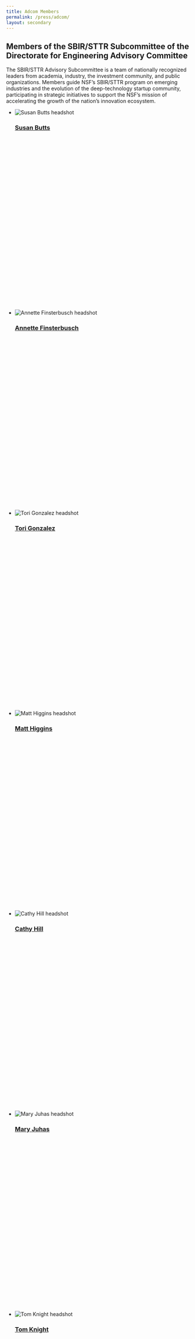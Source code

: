 ```yaml
---
title: Adcom Members
permalink: /press/adcom/
layout: secondary
---
```

<section class="usa-section">
<div class="usa-content utility-content usa-grid">
<div class="usa-width-one-whole">

<h1>Members of the SBIR/STTR Subcommittee of the Directorate for Engineering Advisory Committee</h1>

<p class="text-medium" markdown="1">
The SBIR/STTR Advisory Subcommittee is a team of nationally recognized leaders from academia, industry, the investment community, and public organizations. Members guide NSF’s SBIR/STTR program on emerging industries and the evolution of the deep-technology startup community, participating in strategic initiatives to support the NSF’s mission of accelerating the growth of the nation’s innovation ecosystem.
</p>

</div>
</div>
</section>

<section class="usa-section background-light-blue">
<div class="usa-content usa-grid">
<div class="usa-content usa-width-one-whole" markdown="1">

<ul class="pd-list"> 
  
  <li class="pd-card" style="height: 34rem;">
  <img src="{{ site.baseurl }}/assets/img/adcom/susan.jpg" alt="Susan Butts headshot">
   <span class="pd-list-content">
        <h3 class="pd-name"><a href="{{ site.baseurl }}/adcom-bios/#SusanButts">Susan Butts</a></h3>
  </span>
  </li>
  
  <li class="pd-card" style="height: 34rem;">
  <img src="{{ site.baseurl }}/assets/img/adcom/annette.jpg" alt="Annette Finsterbusch headshot">
   <span class="pd-list-content">
        <h3 class="pd-name"><a href="{{ site.baseurl }}/adcom-bios/#AnnetteFinsterbusch">Annette Finsterbusch</a></h3>
  </span>
  </li>

   <li class="pd-card" style="height: 34rem;">
  <img src="{{ site.baseurl }}/assets/img/adcom/tori.jpg" alt="Tori Gonzalez headshot">
   <span class="pd-list-content">
        <h3 class="pd-name"><a href="{{ site.baseurl }}/adcom-bios/#ToriGonzalez">Tori Gonzalez</a></h3>
  </span>
  </li> 
   
   
   <li class="pd-card" style="height: 34rem;">
  <img src="{{ site.baseurl }}/assets/img/adcom/matthew.jpg" alt="Matt Higgins headshot">
   <span class="pd-list-content">
        <h3 class="pd-name"><a href="{{ site.baseurl }}/adcom-bios/#MatthewHiggins ">Matt Higgins </a></h3>
  </span>
  </li>  

   <li class="pd-card" style="height: 34rem;">
  <img src="{{ site.baseurl }}/assets/img/adcom/cathy.jpg" alt="Cathy Hill headshot">
   <span class="pd-list-content">
        <h3 class="pd-name"><a href="{{ site.baseurl }}/adcom-bios/#CathyHill">Cathy Hill</a></h3>
  </span>
  </li> 
    
  <li class="pd-card" style="height: 34rem;">
  <img src="{{ site.baseurl }}/assets/img/adcom/mary.jpg" alt="Mary Juhas headshot">
   <span class="pd-list-content">
        <h3 class="pd-name"><a href="{{ site.baseurl }}/adcom-bios/#MaryJuhas">Mary Juhas</a></h3>
  </span>
  </li> 
   
  <li class="pd-card" style="height: 34rem;">
  <img src="{{ site.baseurl }}/assets/img/adcom/tom.jpg" alt="Tom Knight headshot">
   <span class="pd-list-content">
        <h3 class="pd-name"><a href="{{ site.baseurl }}/adcom-bios/#TomKnight">Tom Knight</a></h3>
  </span>
  </li>
  
  <li class="pd-card" style="height: 34rem;">
  <img src="{{ site.baseurl }}/assets/img/adcom/eugene.jpg" alt="Eugene Krentsel headshot">
   <span class="pd-list-content">
        <h3 class="pd-name"><a href="{{ site.baseurl }}/adcom-bios/#EugeneKrentsel">Eugene Krentsel</a></h3>
  </span>
  </li>  

  <li class="pd-card" style="height: 34rem;">
  <img src="{{ site.baseurl }}/assets/img/adcom/kirsten.jpg" alt="Kirsten Leute headshot">
   <span class="pd-list-content">
        <h3 class="pd-name"><a href="{{ site.baseurl }}/adcom-bios/#KirstenLeute">Kirsten Leute</a></h3>
  </span>
  </li>  
  
  <li class="pd-card" style="height: 34rem;">
  <img src="{{ site.baseurl }}/assets/img/adcom/william.jpg" alt="William Lockwood-Benet headshot">
   <span class="pd-list-content">
        <h3 class="pd-name"><a href="{{ site.baseurl }}/adcom-bios/#WilliamLockwoodBenet">William Lockwood-Benet</a></h3>
  </span>
  </li>

   <li class="pd-card" style="height: 34rem;">
  <img src="{{ site.baseurl }}/assets/img/adcom/richard.jpg" alt="Richard Morganstern headshot">
   <span class="pd-list-content">
        <h3 class="pd-name"><a href="{{ site.baseurl }}/adcom-bios/#RichardMorganstern ">Richard Morganstern </a></h3>
  </span>
  </li> 
  
   <li class="pd-card" style="height: 34rem;">
  <img src="{{ site.baseurl }}/assets/img/adcom/jenny.jpg" alt="Jenny Rooke headshot">
   <span class="pd-list-content">
        <h3 class="pd-name"><a href="{{ site.baseurl }}/adcom-bios/#JennyRooke ">Jenny Rooke </a></h3>
  </span>
  </li>    
  
  <li class="pd-card" style="height: 34rem;">
  <img src="{{ site.baseurl }}/assets/img/adcom/skip.jpg" alt="Skip Rung headshot">
   <span class="pd-list-content">
        <h3 class="pd-name"><a href="{{ site.baseurl }}/adcom-bios/#SkipRung">Robert D. "Skip" Rung</a></h3>
  </span>
  </li>  
  
  <li class="pd-card" style="height: 34rem;">
  <img src="{{ site.baseurl }}/assets/img/adcom/ann.jpg" alt="Ann Savoca headshot">
   <span class="pd-list-content">
        <h3 class="pd-name"><a href="{{ site.baseurl }}/adcom-bios/#AnnSavoca">Ann Savoca</a></h3>
  </span>
  </li>  

   <li class="pd-card" style="height: 34rem;">
  <img src="{{ site.baseurl }}/assets/img/adcom/stuart.jpg" alt="Stuart Schoenmann  headshot">
   <span class="pd-list-content">
        <h3 class="pd-name"><a href="{{ site.baseurl }}/adcom-bios/#StuartSchoenmann">Stuart Schoenmann</a></h3>
  </span>
  </li>  
  
  
</ul>


</div>
</div>
</section>


